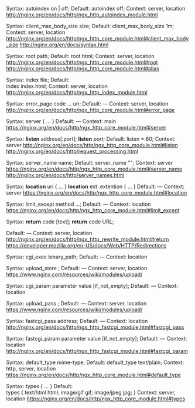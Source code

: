 Syntax:	 autoindex on | off;
Default: autoindex off;
Context: server, location
http://nginx.org/en/docs/http/ngx_http_autoindex_module.html

Syntax:	client_max_body_size size;
Default: client_max_body_size 1m;
Context: server, location
http://nginx.org/en/docs/http/ngx_http_core_module.html#client_max_body_size
http://nginx.org/en/docs/syntax.html


Syntax:	root path;
Default: root html;
Context: server, location
http://nginx.org/en/docs/http/ngx_http_core_module.html#root
http://nginx.org/en/docs/http/ngx_http_core_module.html#alias

Syntax:	index file;
Default:	
index index.html;
Context: server, location
http://nginx.org/en/docs/http/ngx_http_index_module.html

Syntax:	error_page code ... uri;
Default: —
Context: server, location
http://nginx.org/en/docs/http/ngx_http_core_module.html#error_page


Syntax:	server { ... }
Default:	—
Context: main
https://nginx.org/en/docs/http/ngx_http_core_module.html#server

Syntax:  **listen** address[:port];
**listen** port;
Default: listen *:80;
Context: server
http://nginx.org/en/docs/http/ngx_http_core_module.html#listen
http://nginx.org/en/docs/http/request_processing.html

Syntax:	server_name name;
Default: server_name "";
Context: server
https://nginx.org/en/docs/http/ngx_http_core_module.html#server_name
http://nginx.org/en/docs/http/server_names.html

Syntax:	**location** uri { ... }
**location** ext .extention { ... }
Default:	—
Context: server
https://nginx.org/en/docs/http/ngx_http_core_module.html#location


Syntax:	limit_except method ...;
Default:	—
Context:	location
https://nginx.org/en/docs/http/ngx_http_core_module.html#limit_except

Syntax:	**return** code [text];
**return** code URL;
<!-- **return** URL; -->
Default: —
Context: server, location
http://nginx.org/en/docs/http/ngx_http_rewrite_module.html#return
https://developer.mozilla.org/en-US/docs/Web/HTTP/Redirections




Syntax:	cgi_exec binary_path;
Default:	—
Context:	location


Syntax: upload_store <location>;
Default:	—
Context:	server, location
https://www.nginx.com/resources/wiki/modules/upload/


<!-- impl in parsing but useless -->
Syntax:	cgi_param parameter value [if_not_empty];
Default:	—
Context:	location

<!-- //////////////// Not impl ////////////// -->
Syntax: upload_pass <location>;
Default:	—
Context:	server, location
https://www.nginx.com/resources/wiki/modules/upload/

Syntax:	fastcgi_pass address;
Default:	—
Context:	location
http://nginx.org/en/docs/http/ngx_http_fastcgi_module.html#fastcgi_pass

Syntax:	fastcgi_param parameter value [if_not_empty];
Default:	—
Context:	location
http://nginx.org/en/docs/http/ngx_http_fastcgi_module.html#fastcgi_param

Syntax:	default_type mime-type;
Default: default_type text/plain;
Context: http, server, location
https://nginx.org/en/docs/http/ngx_http_core_module.html#default_type

Syntax:	types { ... }
Default:	
types {
    text/html  html;
    image/gif  gif;
    image/jpeg jpg;
}
Context:	server, location
https://nginx.org/en/docs/http/ngx_http_core_module.html#types

